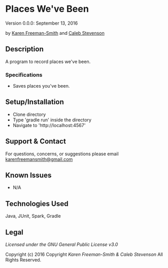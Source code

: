 # Places We've Been
Version 0.0.0: September 13, 2016

by [Karen Freeman-Smith](https://github.com/karenfreemansmith) and [Caleb Stevenson](https://gibhub.com/cgrahams)

## Description
A program to record places we've been.

### Specifications
* Saves places you've been.

## Setup/Installation
* Clone directory
* Type 'gradle run' inside the directory
* Navigate to 'http://localhost:4567'

## Support & Contact
For questions, concerns, or suggestions please email karenfreemansmith@gmail.com

## Known Issues
* N/A

## Technologies Used
Java, JUnit, Spark, Gradle

## Legal
*Licensed under the GNU General Public License v3.0*

Copyright (c) 2016 Copyright _Karen Freeman-Smith & Caleb Stevenson_ All Rights Reserved.
